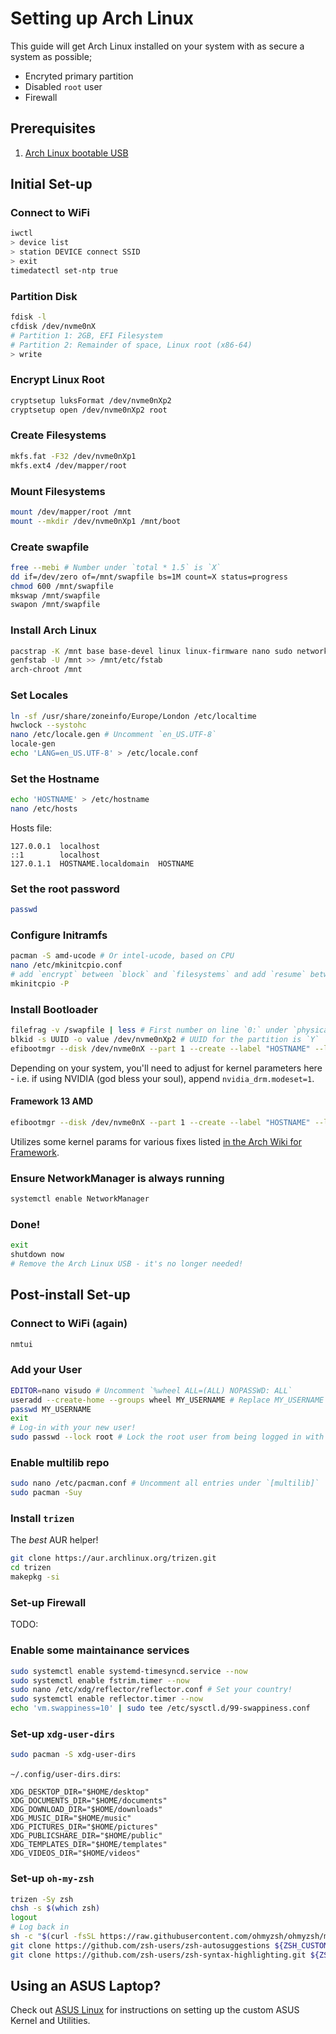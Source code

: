 # Setting up Arch Linux

This guide will get Arch Linux installed on your system with as secure a system as possible;

- Encryted primary partition
- Disabled `root` user
- Firewall

## Prerequisites

1. [Arch Linux bootable USB](https://wiki.archlinux.org/title/USB_flash_installation_medium)

## Initial Set-up

### Connect to WiFi

```bash
iwctl
> device list
> station DEVICE connect SSID
> exit
timedatectl set-ntp true
```

### Partition Disk

```bash
fdisk -l
cfdisk /dev/nvme0nX
# Partition 1: 2GB, EFI Filesystem
# Partition 2: Remainder of space, Linux root (x86-64)
> write
```

### Encrypt Linux Root

```bash
cryptsetup luksFormat /dev/nvme0nXp2
cryptsetup open /dev/nvme0nXp2 root
```

### Create Filesystems

```bash
mkfs.fat -F32 /dev/nvme0nXp1
mkfs.ext4 /dev/mapper/root
```

### Mount Filesystems

```bash
mount /dev/mapper/root /mnt
mount --mkdir /dev/nvme0nXp1 /mnt/boot
```

### Create swapfile

```bash
free --mebi # Number under `total * 1.5` is `X`
dd if=/dev/zero of=/mnt/swapfile bs=1M count=X status=progress
chmod 600 /mnt/swapfile
mkswap /mnt/swapfile
swapon /mnt/swapfile
```

### Install Arch Linux

```bash
pacstrap -K /mnt base base-devel linux linux-firmware nano sudo networkmanager efibootmgr git curl wget reflector nftables pipewire pipewire-alsa pipewire-pulse wireplumber less
genfstab -U /mnt >> /mnt/etc/fstab
arch-chroot /mnt
```

### Set Locales

```bash
ln -sf /usr/share/zoneinfo/Europe/London /etc/localtime
hwclock --systohc
nano /etc/locale.gen # Uncomment `en_US.UTF-8`
locale-gen
echo 'LANG=en_US.UTF-8' > /etc/locale.conf
```

### Set the Hostname

```bash
echo 'HOSTNAME' > /etc/hostname
nano /etc/hosts
```

Hosts file:

```
127.0.0.1  localhost
::1        localhost
127.0.1.1  HOSTNAME.localdomain  HOSTNAME
```

### Set the root password

```bash
passwd
```

### Configure Initramfs

```bash
pacman -S amd-ucode # Or intel-ucode, based on CPU
nano /etc/mkinitcpio.conf
# add `encrypt` between `block` and `filesystems` and add `resume` between `filesystems` and `fsck`
mkinitcpio -P
```

### Install Bootloader

```bash
filefrag -v /swapfile | less # First number on line `0:` under `physical_offset` is `X`
blkid -s UUID -o value /dev/nvme0nXp2 # UUID for the partition is `Y`
efibootmgr --disk /dev/nvme0nX --part 1 --create --label "HOSTNAME" --loader /vmlinuz-linux --unicode 'cryptdevice=UUID=Y:root root=/dev/mapper/root resume=/dev/mapper/root resume_offset=X rw quiet splash initrd=\amd-ucode.img initrd=\initramfs-linux.img' --verbose # Change `amd-ucode` for `intel-ucode` if on an Intel system.
```

Depending on your system, you'll need to adjust for kernel parameters here - i.e. if using NVIDIA (god bless your soul), append `nvidia_drm.modeset=1`.

#### Framework 13 AMD

```bash
efibootmgr --disk /dev/nvme0nX --part 1 --create --label "HOSTNAME" --loader /vmlinuz-linux --unicode 'cryptdevice=UUID=Y:root root=/dev/mapper/root resume=/dev/mapper/root resume_offset=X rw quiet splash initrd=\amd-ucode.img initrd=\initramfs-linux.img' --verbose
```

Utilizes some kernel params for various fixes listed [in the Arch Wiki for Framework](https://wiki.archlinux.org/title/Framework_Laptop_13).

### Ensure NetworkManager is always running

```bash
systemctl enable NetworkManager
```

### Done!

```bash
exit
shutdown now
# Remove the Arch Linux USB - it's no longer needed!
```

## Post-install Set-up

### Connect to WiFi (again)

```bash
nmtui
```

### Add your User

```bash
EDITOR=nano visudo # Uncomment `%wheel ALL=(ALL) NOPASSWD: ALL`
useradd --create-home --groups wheel MY_USERNAME # Replace MY_USERNAME with your desired username
passwd MY_USERNAME
exit
# Log-in with your new user!
sudo passwd --lock root # Lock the root user from being logged in with
```

### Enable multilib repo

```bash
sudo nano /etc/pacman.conf # Uncomment all entries under `[multilib]`
sudo pacman -Suy
```

### Install `trizen`

The _best_ AUR helper!

```bash
git clone https://aur.archlinux.org/trizen.git
cd trizen
makepkg -si
```

### Set-up Firewall

TODO:

### Enable some maintainance services

```bash
sudo systemctl enable systemd-timesyncd.service --now
sudo systemctl enable fstrim.timer --now
sudo nano /etc/xdg/reflector/reflector.conf # Set your country!
sudo systemctl enable reflector.timer --now
echo 'vm.swappiness=10' | sudo tee /etc/sysctl.d/99-swappiness.conf
```

### Set-up `xdg-user-dirs`

```bash
sudo pacman -S xdg-user-dirs
```

`~/.config/user-dirs.dirs`:

```
XDG_DESKTOP_DIR="$HOME/desktop"
XDG_DOCUMENTS_DIR="$HOME/documents"
XDG_DOWNLOAD_DIR="$HOME/downloads"
XDG_MUSIC_DIR="$HOME/music"
XDG_PICTURES_DIR="$HOME/pictures"
XDG_PUBLICSHARE_DIR="$HOME/public"
XDG_TEMPLATES_DIR="$HOME/templates"
XDG_VIDEOS_DIR="$HOME/videos"
```

### Set-up `oh-my-zsh`

```bash
trizen -Sy zsh
chsh -s $(which zsh)
logout
# Log back in
sh -c "$(curl -fsSL https://raw.githubusercontent.com/ohmyzsh/ohmyzsh/master/tools/install.sh)"
git clone https://github.com/zsh-users/zsh-autosuggestions ${ZSH_CUSTOM:-~/.oh-my-zsh/custom}/plugins/zsh-autosuggestions
git clone https://github.com/zsh-users/zsh-syntax-highlighting.git ${ZSH_CUSTOM:-~/.oh-my-zsh/custom}/plugins/zsh-syntax-highlighting
```

## Using an ASUS Laptop?

Check out [ASUS Linux](https://asus-linux.org) for instructions on setting up the custom ASUS Kernel and Utilities.
